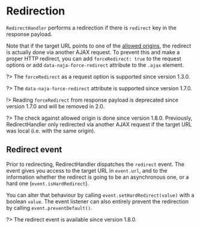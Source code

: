 # Redirection

`RedirectHandler` performs a redirection if there is `redirect` key in the response payload.

Note that if the target URL points to one of the [allowed origins](ui-binding.md#allowed-origins), the redirect is
actually done via another AJAX request. To prevent this and make a proper HTTP redirect, you can add `forceRedirect: true`
to the request options or add `data-naja-force-redirect` attribute to the `.ajax` element.

?> The `forceRedirect` as a request option is supported since version 1.3.0.

?> The `data-naja-force-redirect` attribute is supported since version 1.7.0.

!> Reading `forceRedirect` from response payload is deprecated since version 1.7.0 and will be removed in 2.0.

?> The check against allowed origin is done since version 1.8.0. Previously, RedirectHandler only redirected via another
AJAX request if the target URL was local (i.e. with the same origin).


## Redirect event

Prior to redirecting, RedirectHandler dispatches the `redirect` event. The event gives you access to the target URL
in `event.url`, and to the information whether the redirect is going to be an asynchronous one, or a hard one
(`event.isHardRedirect`).

You can alter that behaviour by calling `event.setHardRedirect(value)` with a boolean `value`. The event listener
can also entirely prevent the redirection by calling `event.preventDefault()`.

?> The redirect event is available since version 1.8.0.
